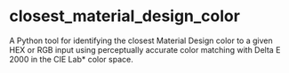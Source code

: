 # closest_material_design_color
A Python tool for identifying the closest Material Design color to a given HEX or RGB input using perceptually accurate color matching with Delta E 2000 in the CIE Lab* color space.
